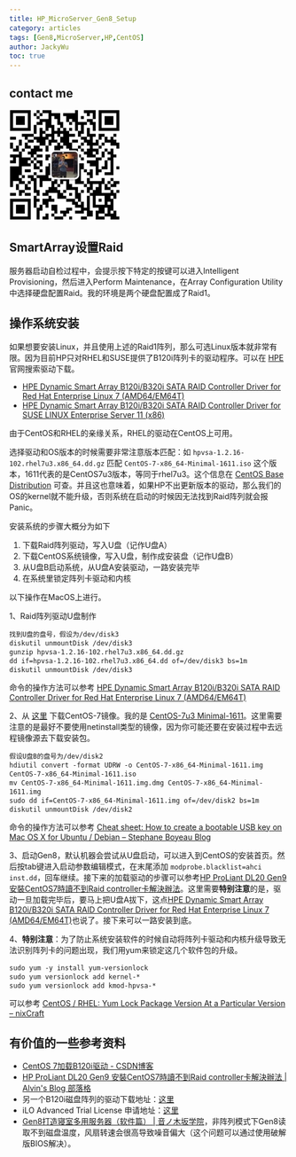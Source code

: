 ```yaml
---
title: HP_MicroServer_Gen8_Setup
category: articles
tags: [Gen8,MicroServer,HP,CentOS]
author: JackyWu
toc: true
---
```


## contact me

![](/assets/images/weixin-pic-jackywu.jpg)

##  SmartArray设置Raid

服务器启动自检过程中，会提示按下特定的按键可以进入Intelligent Provisioning，然后进入Perform Maintenance，在Array Configuration Utility中选择硬盘配置Raid。我的环境是两个硬盘配置成了Raid1。

## 操作系统安装

如果想要安装Linux，并且使用上述的Raid1阵列，那么可选Linux版本就非常有限。因为目前HP只对RHEL和SUSE提供了B120i阵列卡的驱动程序。可以在 [HPE](https://support.hpe.com/hpesc/public/home/result?qt=B120i++RAID++linux) 官网搜索驱动下载。

- [HPE Dynamic Smart Array B120i/B320i SATA RAID Controller Driver for Red Hat Enterprise Linux 7 (AMD64/EM64T)](https://support.hpe.com/hpsc/swd/public/detail?sp4ts.oid=null&swItemId=MTX_4316d9b65662412686bc826572&swEnvOid=4184)
- [HPE Dynamic Smart Array B120i/B320i SATA RAID Controller Driver for SUSE LINUX Enterprise Server 11 (x86)](https://support.hpe.com/hpsc/swd/public/detail?sp4ts.oid=null&swItemId=MTX_0317b0e19c54449bac4e681587&swEnvOid=4184)

由于CentOS和RHEL的亲缘关系，RHEL的驱动在CentOS上可用。

选择驱动和OS版本的时候需要非常注意版本匹配：如 `hpvsa-1.2.16-102.rhel7u3.x86_64.dd.gz` 匹配 `CentOS-7-x86_64-Minimal-1611.iso` 这个版本，1611代表的是CentOS7u3版本，等同于rhel7u3。这个信息在 [CentOS Base Distribution](https://wiki.centos.org/Download) 可查。并且这也意味着，如果HP不出更新版本的驱动，那么我们的OS的kernel就不能升级，否则系统在启动的时候因无法找到Raid阵列就会报Panic。



安装系统的步骤大概分为如下

1. 下载Raid阵列驱动，写入U盘（记作U盘A）
2. 下载CentOS系统镜像，写入U盘，制作成安装盘（记作U盘B）
3. 从U盘B启动系统，从U盘A安装驱动，一路安装完毕
4. 在系统里锁定阵列卡驱动和内核



以下操作在MacOS上进行。

1、Raid阵列驱动U盘制作

```shell
找到U盘的盘号，假设为/dev/disk3
diskutil unmountDisk /dev/disk3
gunzip hpvsa-1.2.16-102.rhel7u3.x86_64.dd.gz
dd if=hpvsa-1.2.16-102.rhel7u3.x86_64.dd of=/dev/disk3 bs=1m
diskutil unmountDisk /dev/disk3
```

命令的操作方法可以参考 [HPE Dynamic Smart Array B120i/B320i SATA RAID Controller Driver for Red Hat Enterprise Linux 7 (AMD64/EM64T)](https://support.hpe.com/hpsc/swd/public/detail?sp4ts.oid=null&swItemId=MTX_4316d9b65662412686bc826572&swEnvOid=4184#tab3)

2、从 [这里](http://ftp.uci.edu/centos/7.3.1611/isos/x86_64/) 下载CentOS-7镜像。我的是 [CentOS-7u3 Minimal-1611](http://ftp.uci.edu/centos/7.3.1611/isos/x86_64/CentOS-7-x86_64-Minimal-1611.iso)。这里需要注意的是最好不要使用netinstall类型的镜像，因为你可能还要在安装过程中去远程镜像源去下载安装包。

```shell
假设U盘B的盘号为/dev/disk2
hdiutil convert -format UDRW -o CentOS-7-x86_64-Minimal-1611.img  CentOS-7-x86_64-Minimal-1611.iso
mv CentOS-7-x86_64-Minimal-1611.img.dmg CentOS-7-x86_64-Minimal-1611.img
sudo dd if=CentOS-7-x86_64-Minimal-1611.img of=/dev/disk2 bs=1m
diskutil unmountDisk /dev/disk2
```

命令的操作方法可以参考 [Cheat sheet: How to create a bootable USB key on Mac OS X for Ubuntu / Debian – Stephane Boyeau Blog](http://blog.boyeau.com/cheat-sheet-how-to-create-a-bootable-usb-key-on-mac-os-x-for-ubuntu-debian/)

3、启动Gen8，默认机器会尝试从U盘启动，可以进入到CentOS的安装首页。然后按tab键进入启动参数编辑模式，在末尾添加 `modprobe.blacklist=ahci inst.dd`，回车继续。接下来的加载驱动的步骤可以参考[HP ProLiant DL20 Gen9 安裝CentOS7時讀不到Raid controller卡解決辦法](https://blog.vvtitan.com/2017/09/hp-proliant-dl20-gen9-%E5%AE%89%E8%A3%9Dcentos7%E6%99%82%E8%AE%80%E4%B8%8D%E5%88%B0raid-controller%E5%8D%A1%E8%A7%A3%E6%B1%BA%E8%BE%A6%E6%B3%95/)。这里需要**特别注意**的是，驱动一旦加载完毕后，要马上把U盘A拔下，这点[HPE Dynamic Smart Array B120i/B320i SATA RAID Controller Driver for Red Hat Enterprise Linux 7 (AMD64/EM64T)](https://support.hpe.com/hpsc/swd/public/detail?sp4ts.oid=null&swItemId=MTX_4316d9b65662412686bc826572&swEnvOid=4184#tab3)也说了。接下来可以一路安装到底。

4、**特别注意**：为了防止系统安装软件的时候自动将阵列卡驱动和内核升级导致无法识别阵列卡的问题出现，我们用yum来锁定这几个软件包的升级。

```shell
sudo yum -y install yum-versionlock
sudo yum versionlock add kernel-*
sudo yum versionlock add kmod-hpvsa-*
```

可以参考 [CentOS / RHEL: Yum Lock Package Version At a Particular Version – nixCraft](https://www.cyberciti.biz/faq/centos-redhat-fedora-yum-lock-package-version-command/)

## 有价值的一些参考资料

- [CentOS 7加载B120i驱动 - CSDN博客](http://blog.csdn.net/chineseboytom/article/details/54893858)
- [HP ProLiant DL20 Gen9 安裝CentOS7時讀不到Raid controller卡解決辦法 | Alvin's Blog 部落格](https://blog.vvtitan.com/2017/09/hp-proliant-dl20-gen9-%E5%AE%89%E8%A3%9Dcentos7%E6%99%82%E8%AE%80%E4%B8%8D%E5%88%B0raid-controller%E5%8D%A1%E8%A7%A3%E6%B1%BA%E8%BE%A6%E6%B3%95/)
- 另一个B120i磁盘阵列的驱动下载地址：[这里](http://mirror.fairway.ne.jp/downloads.linux.hpe.com/SDR/repo/spp/redhat/7Server/x86_64/current/)
- iLO Advanced Trial License 申请地址：[这里](https://www.hpe.com/us/en/resources/integrated-systems/ilo-advanced-trial.html?parentPage=/us/en/products/servers/integrated-lights-out-ilo)
- [Gen8打造寝室多用服务器（软件篇） | 音ノ木坂学院](http://zjubank.com/2015/12/05/gen8-software/)，非阵列模式下Gen8读取不到磁盘温度，风扇转速会很高导致噪音偏大（这个问题可以通过使用破解版BIOS解决）。